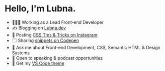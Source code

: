 <h1>Hello, I'm Lubna.</h1>

- 👩🏼‍💻 Working as a Lead Front-end Developer
- ✍️ Blogging on [Lubna.dev](https://lubna.dev)
- 📱 Posting [CSS Tips & Tricks on Instagram](https://www.instagram.com/lubnadev/)
- 🗔 Sharing [snippets on Codepen](https://codepen.io/lubna)
- 💬 Ask me about Front-end Development, CSS, Semantic HTML & Design Systems
- 🎤 Open to speaking & podcast opportunities
- 🎨 Get my [VS Code theme](https://marketplace.visualstudio.com/items?itemName=lubnadev.lubnadev-theme)
